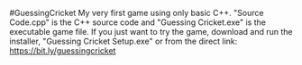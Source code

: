 #GuessingCricket
My very first game using only basic C++. 
"Source Code.cpp" is the C++ source code and "Guessing Cricket.exe" is the executable game file. 
If you just want to try the game, download and run the installer, "Guessing Cricket Setup.exe" or from the direct link: https://bit.ly/guessingcricket
